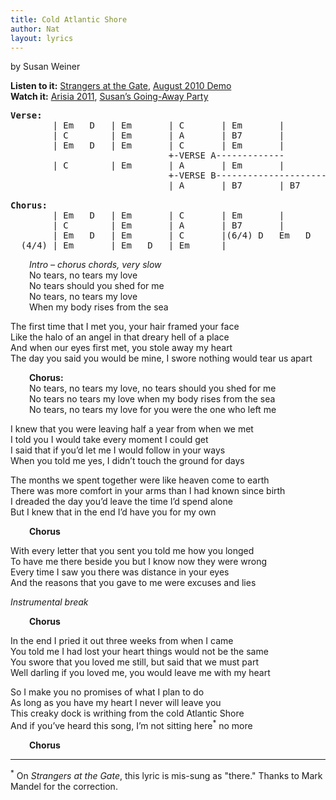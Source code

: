 ```yaml
---
title: Cold Atlantic Shore
author: Nat
layout: lyrics
---
```

by Susan Weiner

**Listen to it:** <a href="http://strangerways.bandcamp.com/track/cold-atlantic-shore" target="_blank">Strangers at the Gate</a>, <a href="/august-2010-demo-recordings/" target="_blank">August 2010 Demo</a><br/>
**Watch it:** <a href="http://www.youtube.com/watch?v=WVXBuOQIPMc&list=PL817AC17588C2A051&index=9&feature=plpp_video" target="_blank">Arisia 2011</a>, <a href="http://www.youtube.com/watch?v=8A_aXhp-v4w&list=PLE2BDB948181C7A2B&index=10&feature=plpp_video" target="_blank">Susan’s Going-Away Party</a>

<pre><strong>Verse:</strong>
        | Em   D   | Em       | C       | Em       |
        | C        | Em       | A       | B7       |
        | Em   D   | Em       | C       | Em       |
                              +-VERSE A-------------
        | C        | Em       | A       | Em       |
                              +-VERSE B------------------------
                              | A       | B7       | B7       |

<strong>Chorus:</strong> 
        | Em   D   | Em       | C       | Em       |
        | C        | Em       | A       | B7       |
        | Em   D   | Em       | C       |(6/4) D   Em   D    |
  (4/4) | Em       | Em   D   | Em      |</pre>

<p style="padding-left: 30px;">
  <em>Intro – chorus chords, very slow</em><br /> No tears, no tears my love<br /> No tears should you shed for me<br /> No tears, no tears my love<br /> When my body rises from the sea
</p>

The first time that I met you, your hair framed your face  
Like the halo of an angel in that dreary hell of a place  
And when our eyes first met, you stole away my heart  
The day you said you would be mine, I swore nothing would tear us apart

<p style="padding-left: 30px;">
  <strong>Chorus:</strong><br /> No tears, no tears my love, no tears should you shed for me<br /> No tears no tears my love when my body rises from the sea<br /> No tears, no tears my love for you were the one who left me
</p>

I knew that you were leaving half a year from when we met  
I told you I would take every moment I could get  
I said that if you’d let me I would follow in your ways  
When you told me yes, I didn’t touch the ground for days

The months we spent together were like heaven come to earth  
There was more comfort in your arms than I had known since birth  
I dreaded the day you’d leave the time I’d spend alone  
But I knew that in the end I’d have you for my own

<p style="padding-left: 30px;">
  <strong>Chorus</strong>
</p>

With every letter that you sent you told me how you longed  
To have me there beside you but I know now they were wrong  
Every time I saw you there was distance in your eyes  
And the reasons that you gave to me were excuses and lies

*Instrumental break*

<p style="padding-left: 30px;">
  <strong>Chorus</strong>
</p>

In the end I pried it out three weeks from when I came  
You told me I had lost your heart things would not be the same  
You swore that you loved me still, but said that we must part  
Well darling if you loved me, you would leave me with my heart

So I make you no promises of what I plan to do  
As long as you have my heart I never will leave you  
This creaky dock is writhing from the cold Atlantic Shore  
And if you’ve heard this song, I’m not sitting here<sup>*</sup> no more

<p style="padding-left: 30px;">
  <strong>Chorus</strong>
</p>

<hr/>

<p><sup>*</sup> On <em>Strangers at the Gate</em>, this lyric is mis-sung as "there."  Thanks to Mark Mandel for the correction.</p>
